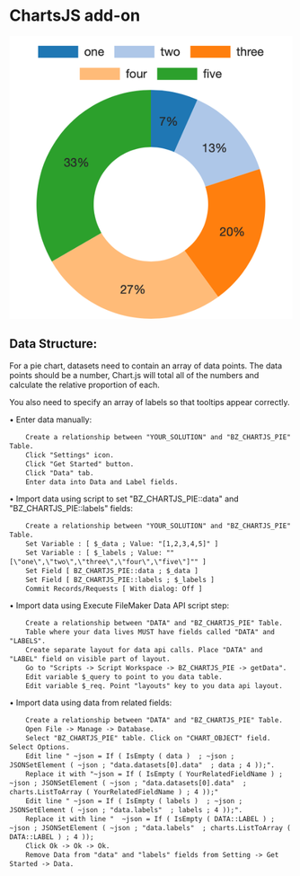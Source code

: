 # ChartsJS add-on

![image](image.png)

## Data Structure: 

For a pie chart, datasets need to contain an array of data points. The data points should be a number, Chart.js will total all of the numbers and calculate the relative proportion of each.

You also need to specify an array of labels so that tooltips appear correctly.

• Enter data manually:
```
	Create a relationship between "YOUR_SOLUTION" and "BZ_CHARTJS_PIE" Table.
	Click "Settings" icon.
	Click "Get Started" button.
	Click "Data" tab.
	Enter data into Data and Label fields.
```

• Import data using script to set "BZ_CHARTJS_PIE::data" and "BZ_CHARTJS_PIE::labels" fields:
```
	Create a relationship between "YOUR_SOLUTION" and "BZ_CHARTJS_PIE" Table.
	Set Variable : [ $_data ; Value: "[1,2,3,4,5]" ]
	Set Variable : [ $_labels ; Value: ""[\"one\",\"two\",\"three\",\"four\",\"five\"]"" ]
	Set Field [ BZ_CHARTJS_PIE::data ; $_data ]
	Set Field [ BZ_CHARTJS_PIE::labels ; $_labels ]
	Commit Records/Requests [ With dialog: Off ]
```

• Import data using Execute FileMaker Data API script step:
```
	Create a relationship between "DATA" and "BZ_CHARTJS_PIE" Table.
	Table where your data lives MUST have fields called "DATA" and "LABELS".
	Create separate layout for data api calls. Place "DATA" and "LABEL" field on visible part of layout.
	Go to "Scripts -> Script Workspace -> BZ_CHARTJS_PIE -> getData".
	Edit variable $_query to point to you data table.
	Edit variable $_req. Point "layouts" key to you data api layout.
```

• Import data using data from related fields:
```
	Create a relationship between "DATA" and "BZ_CHARTJS_PIE" Table.
	Open File -> Manage -> Database.
	Select "BZ_CHARTJS_PIE" table. Click on "CHART_OBJECT" field. Select Options.
	Edit line "	~json = If ( IsEmpty ( data )  ; ~json ; JSONSetElement ( ~json ; "data.datasets[0].data"  ; data ; 4 ));".
	Replace it with "~json = If ( IsEmpty ( YourRelatedFieldName ) ; ~json ; JSONSetElement ( ~json ; "data.datasets[0].data"  ; charts.ListToArray ( YourRelatedFieldName ) ; 4 ));"
	Edit line "	~json = If ( IsEmpty ( labels )  ; ~json ; JSONSetElement ( ~json ; "data.labels"  ; labels ; 4 ));".
	Replace it with line "	~json = If ( IsEmpty ( DATA::LABEL ) ; ~json ; JSONSetElement ( ~json ; "data.labels"  ; charts.ListToArray ( DATA::LABEL ) ; 4 ));
	Click Ok -> Ok -> Ok.
	Remove Data from "data" and "labels" fields from Setting -> Get Started -> Data.
```

